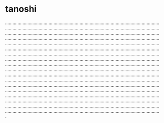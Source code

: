 # tanoshi
.........................................................................................................................................................................................................................................................................................................................................................................................................................................................................................................................................................................................................................................................................................................................................................................................................................................................................................................................................................................................................................................................................................................................................................................................................................................................................................................................................................................................................................................................................................................................................................................................................................................................................................................................................................................................................................................................................................................................................................................................................................................................................................................................................................................................................................................................................................................................